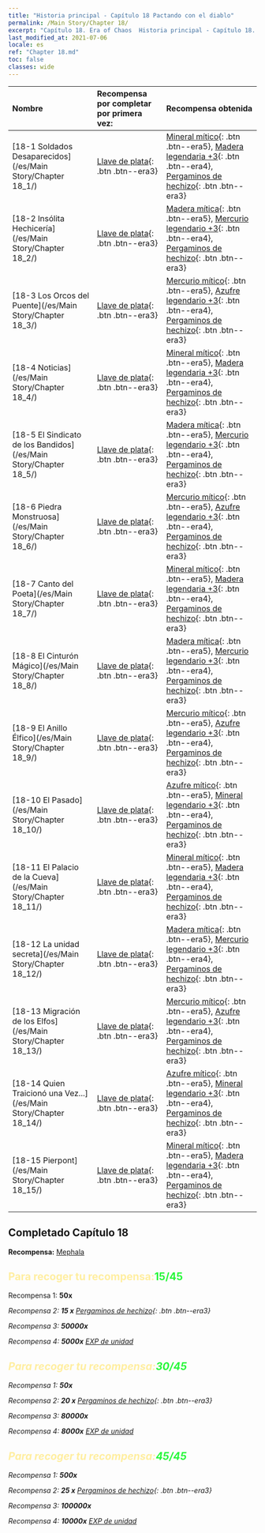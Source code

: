 ```yaml
---
title: "Historia principal - Capítulo 18 Pactando con el diablo"
permalink: /Main Story/Chapter 18/
excerpt: "Capítulo 18. Era of Chaos  Historia principal - Capítulo 18. Pactando con el diablo"
last_modified_at: 2021-07-06
locale: es
ref: "Chapter 18.md"
toc: false
classes: wide
---
```


  | Nombre |  Recompensa por completar por primera vez: | Recompensa obtenida |
  |:------------|:------------|:------------| 
  | [18-1 Soldados Desaparecidos](/es/Main Story/Chapter 18_1/) | [Llave de plata](/ItemsES/con_693/){: .btn .btn--era3} | [Mineral mítico](/ItemsES/mat_61/){: .btn .btn--era5}, [Madera legendaria +3](/ItemsES/mat_55/){: .btn .btn--era4}, [Pergaminos de hechizo](/ItemsES/con_694/){: .btn .btn--era3} |
  | [18-2 Insólita Hechicería](/es/Main Story/Chapter 18_2/) | [Llave de plata](/ItemsES/con_693/){: .btn .btn--era3} | [Madera mítica](/ItemsES/mat_62/){: .btn .btn--era5}, [Mercurio legendario +3](/ItemsES/mat_56/){: .btn .btn--era4}, [Pergaminos de hechizo](/ItemsES/con_694/){: .btn .btn--era3} |
  | [18-3 Los Orcos del Puente](/es/Main Story/Chapter 18_3/) | [Llave de plata](/ItemsES/con_693/){: .btn .btn--era3} | [Mercurio mítico](/ItemsES/mat_63/){: .btn .btn--era5}, [Azufre legendario +3](/ItemsES/mat_57/){: .btn .btn--era4}, [Pergaminos de hechizo](/ItemsES/con_694/){: .btn .btn--era3} |
  | [18-4 Noticias](/es/Main Story/Chapter 18_4/) | [Llave de plata](/ItemsES/con_693/){: .btn .btn--era3} | [Mineral mítico](/ItemsES/mat_61/){: .btn .btn--era5}, [Madera legendaria +3](/ItemsES/mat_55/){: .btn .btn--era4}, [Pergaminos de hechizo](/ItemsES/con_694/){: .btn .btn--era3} |
  | [18-5 El Sindicato de los Bandidos](/es/Main Story/Chapter 18_5/) | [Llave de plata](/ItemsES/con_693/){: .btn .btn--era3} | [Madera mítica](/ItemsES/mat_62/){: .btn .btn--era5}, [Mercurio legendario +3](/ItemsES/mat_56/){: .btn .btn--era4}, [Pergaminos de hechizo](/ItemsES/con_694/){: .btn .btn--era3} |
  | [18-6 Piedra Monstruosa](/es/Main Story/Chapter 18_6/) | [Llave de plata](/ItemsES/con_693/){: .btn .btn--era3} | [Mercurio mítico](/ItemsES/mat_63/){: .btn .btn--era5}, [Azufre legendario +3](/ItemsES/mat_57/){: .btn .btn--era4}, [Pergaminos de hechizo](/ItemsES/con_694/){: .btn .btn--era3} |
  | [18-7 Canto del Poeta](/es/Main Story/Chapter 18_7/) | [Llave de plata](/ItemsES/con_693/){: .btn .btn--era3} | [Mineral mítico](/ItemsES/mat_61/){: .btn .btn--era5}, [Madera legendaria +3](/ItemsES/mat_55/){: .btn .btn--era4}, [Pergaminos de hechizo](/ItemsES/con_694/){: .btn .btn--era3} |
  | [18-8 El Cinturón Mágico](/es/Main Story/Chapter 18_8/) | [Llave de plata](/ItemsES/con_693/){: .btn .btn--era3} | [Madera mítica](/ItemsES/mat_62/){: .btn .btn--era5}, [Mercurio legendario +3](/ItemsES/mat_56/){: .btn .btn--era4}, [Pergaminos de hechizo](/ItemsES/con_694/){: .btn .btn--era3} |
  | [18-9 El Anillo Élfico](/es/Main Story/Chapter 18_9/) | [Llave de plata](/ItemsES/con_693/){: .btn .btn--era3} | [Mercurio mítico](/ItemsES/mat_63/){: .btn .btn--era5}, [Azufre legendario +3](/ItemsES/mat_57/){: .btn .btn--era4}, [Pergaminos de hechizo](/ItemsES/con_694/){: .btn .btn--era3} |
  | [18-10 El Pasado](/es/Main Story/Chapter 18_10/) | [Llave de plata](/ItemsES/con_693/){: .btn .btn--era3} | [Azufre mítico](/ItemsES/mat_64/){: .btn .btn--era5}, [Mineral legendario +3](/ItemsES/mat_54/){: .btn .btn--era4}, [Pergaminos de hechizo](/ItemsES/con_694/){: .btn .btn--era3} |
  | [18-11 El Palacio de la Cueva](/es/Main Story/Chapter 18_11/) | [Llave de plata](/ItemsES/con_693/){: .btn .btn--era3} | [Mineral mítico](/ItemsES/mat_61/){: .btn .btn--era5}, [Madera legendaria +3](/ItemsES/mat_55/){: .btn .btn--era4}, [Pergaminos de hechizo](/ItemsES/con_694/){: .btn .btn--era3} |
  | [18-12 La unidad secreta](/es/Main Story/Chapter 18_12/) | [Llave de plata](/ItemsES/con_693/){: .btn .btn--era3} | [Madera mítica](/ItemsES/mat_62/){: .btn .btn--era5}, [Mercurio legendario +3](/ItemsES/mat_56/){: .btn .btn--era4}, [Pergaminos de hechizo](/ItemsES/con_694/){: .btn .btn--era3} |
  | [18-13 Migración de los Elfos](/es/Main Story/Chapter 18_13/) | [Llave de plata](/ItemsES/con_693/){: .btn .btn--era3} | [Mercurio mítico](/ItemsES/mat_63/){: .btn .btn--era5}, [Azufre legendario +3](/ItemsES/mat_57/){: .btn .btn--era4}, [Pergaminos de hechizo](/ItemsES/con_694/){: .btn .btn--era3} |
  | [18-14 Quien Traicionó una Vez...](/es/Main Story/Chapter 18_14/) | [Llave de plata](/ItemsES/con_693/){: .btn .btn--era3} | [Azufre mítico](/ItemsES/mat_64/){: .btn .btn--era5}, [Mineral legendario +3](/ItemsES/mat_54/){: .btn .btn--era4}, [Pergaminos de hechizo](/ItemsES/con_694/){: .btn .btn--era3} |
  | [18-15 Pierpont](/es/Main Story/Chapter 18_15/) | [Llave de plata](/ItemsES/con_693/){: .btn .btn--era3} | [Mineral mítico](/ItemsES/mat_61/){: .btn .btn--era5}, [Madera legendaria +3](/ItemsES/mat_55/){: .btn .btn--era4}, [Pergaminos de hechizo](/ItemsES/con_694/){: .btn .btn--era3} |


## Completado Capítulo 18

 **Recompensa:** [Mephala](/es/heroes/Mephala/)



## <span style="color: #ffeea0">Para recoger tu recompensa:</span><span style="color: #27f73a">15/45</span>

 Recompensa 1:  **50x** <i class="fas fa-gem"/>

 Recompensa 2: **15 x** [Pergaminos de hechizo](/ItemsES/con_694/){: .btn .btn--era3}

 Recompensa 3:  **50000x** <i class="fas fa-coins"/>

 Recompensa 4:  **5000x** [EXP de unidad](/ItemsES/con_902/)



## <span style="color: #ffeea0">Para recoger tu recompensa:</span><span style="color: #27f73a">30/45</span>

 Recompensa 1:  **50x** <i class="fas fa-gem"/>

 Recompensa 2: **20 x** [Pergaminos de hechizo](/ItemsES/con_694/){: .btn .btn--era3}

 Recompensa 3:  **80000x** <i class="fas fa-coins"/>

 Recompensa 4:  **8000x** [EXP de unidad](/ItemsES/con_902/)



## <span style="color: #ffeea0">Para recoger tu recompensa:</span><span style="color: #27f73a">45/45</span>

 Recompensa 1:  **500x** <i class="fas fa-gem"/>

 Recompensa 2: **25 x** [Pergaminos de hechizo](/ItemsES/con_694/){: .btn .btn--era3}

 Recompensa 3:  **100000x** <i class="fas fa-coins"/>

 Recompensa 4:  **10000x** [EXP de unidad](/ItemsES/con_902/)

